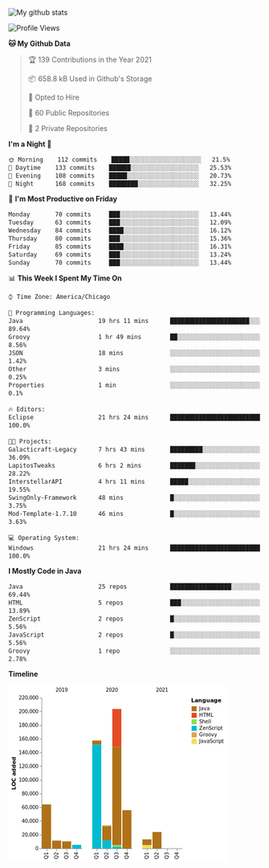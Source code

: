 ![My github stats](https://github-readme-stats.vercel.app/api?username=romvoid95&theme=gruvbox&include_all_commits=true&show_icons=true")

<!--START_SECTION:waka-->
![Profile Views](http://img.shields.io/badge/Profile%20Views-2-blue)

**🐱 My Github Data** 

> 🏆 139 Contributions in the Year 2021
 > 
> 📦 658.8 kB Used in Github's Storage 
 > 
> 💼 Opted to Hire
 > 
> 📜 60 Public Repositories 
 > 
> 🔑 2 Private Repositories  
 > 
**I'm a Night 🦉** 

```text
🌞 Morning    112 commits    █████░░░░░░░░░░░░░░░░░░░░   21.5% 
🌆 Daytime    133 commits    ██████░░░░░░░░░░░░░░░░░░░   25.53% 
🌃 Evening    108 commits    █████░░░░░░░░░░░░░░░░░░░░   20.73% 
🌙 Night      168 commits    ████████░░░░░░░░░░░░░░░░░   32.25%

```
📅 **I'm Most Productive on Friday** 

```text
Monday       70 commits     ███░░░░░░░░░░░░░░░░░░░░░░   13.44% 
Tuesday      63 commits     ███░░░░░░░░░░░░░░░░░░░░░░   12.09% 
Wednesday    84 commits     ████░░░░░░░░░░░░░░░░░░░░░   16.12% 
Thursday     80 commits     ███░░░░░░░░░░░░░░░░░░░░░░   15.36% 
Friday       85 commits     ████░░░░░░░░░░░░░░░░░░░░░   16.31% 
Saturday     69 commits     ███░░░░░░░░░░░░░░░░░░░░░░   13.24% 
Sunday       70 commits     ███░░░░░░░░░░░░░░░░░░░░░░   13.44%

```


📊 **This Week I Spent My Time On** 

```text
⌚︎ Time Zone: America/Chicago

💬 Programming Languages: 
Java                     19 hrs 11 mins      ██████████████████████░░░   89.64% 
Groovy                   1 hr 49 mins        ██░░░░░░░░░░░░░░░░░░░░░░░   8.56% 
JSON                     18 mins             ░░░░░░░░░░░░░░░░░░░░░░░░░   1.42% 
Other                    3 mins              ░░░░░░░░░░░░░░░░░░░░░░░░░   0.25% 
Properties               1 min               ░░░░░░░░░░░░░░░░░░░░░░░░░   0.1%

🔥 Editors: 
Eclipse                  21 hrs 24 mins      █████████████████████████   100.0%

🐱‍💻 Projects: 
Galacticraft-Legacy      7 hrs 43 mins       █████████░░░░░░░░░░░░░░░░   36.09% 
LapitosTweaks            6 hrs 2 mins        ███████░░░░░░░░░░░░░░░░░░   28.22% 
InterstellarAPI          4 hrs 11 mins       █████░░░░░░░░░░░░░░░░░░░░   19.55% 
SwingOnly-Framework      48 mins             █░░░░░░░░░░░░░░░░░░░░░░░░   3.75% 
Mod-Template-1.7.10      46 mins             █░░░░░░░░░░░░░░░░░░░░░░░░   3.63%

💻 Operating System: 
Windows                  21 hrs 24 mins      █████████████████████████   100.0%

```

**I Mostly Code in Java** 

```text
Java                     25 repos            █████████████████░░░░░░░░   69.44% 
HTML                     5 repos             ███░░░░░░░░░░░░░░░░░░░░░░   13.89% 
ZenScript                2 repos             █░░░░░░░░░░░░░░░░░░░░░░░░   5.56% 
JavaScript               2 repos             █░░░░░░░░░░░░░░░░░░░░░░░░   5.56% 
Groovy                   1 repo              ░░░░░░░░░░░░░░░░░░░░░░░░░   2.78%

```


**Timeline**

![Chart not found](https://raw.githubusercontent.com/ROMVoid95/ROMVoid95/master/charts/bar_graph.png) 


<!--END_SECTION:waka-->
